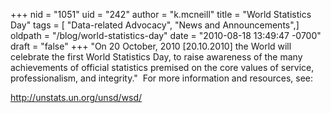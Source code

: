 +++
nid = "1051"
uid = "242"
author = "k.mcneill"
title = "World Statistics Day"
tags = [ "Data-related Advocacy", "News and Announcements",]
oldpath = "/blog/world-statistics-day"
date = "2010-08-18 13:49:47 -0700"
draft = "false"
+++
"On 20 October, 2010 [20.10.2010] the World will celebrate the first
World Statistics Day, to raise awareness of the many achievements of
official statistics premised on the core values of service,
professionalism, and integrity."  For more information and resources,
see:

<http://unstats.un.org/unsd/wsd/>
